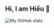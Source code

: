 ## Hi, I am Hiếu 🌱


![My GitHub stats](https://github-readme-stats.vercel.app/api?username=kakathic&show_icons=true&theme=default)
